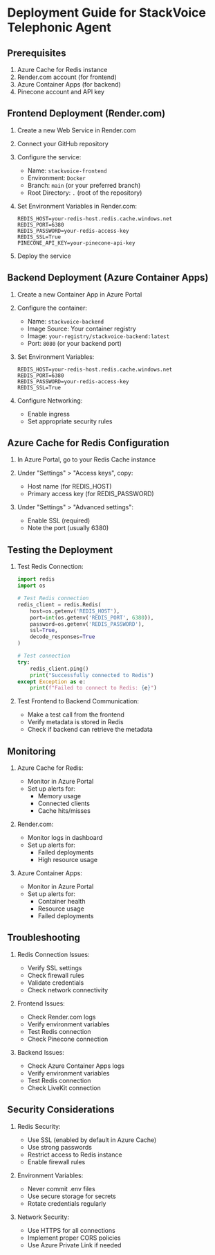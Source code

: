 # Deployment Guide for StackVoice Telephonic Agent

## Prerequisites
1. Azure Cache for Redis instance
2. Render.com account (for frontend)
3. Azure Container Apps (for backend)
4. Pinecone account and API key

## Frontend Deployment (Render.com)

1. Create a new Web Service in Render.com
2. Connect your GitHub repository
3. Configure the service:
   - Name: `stackvoice-frontend`
   - Environment: `Docker`
   - Branch: `main` (or your preferred branch)
   - Root Directory: `.` (root of the repository)

4. Set Environment Variables in Render.com:
   ```
   REDIS_HOST=your-redis-host.redis.cache.windows.net
   REDIS_PORT=6380
   REDIS_PASSWORD=your-redis-access-key
   REDIS_SSL=True
   PINECONE_API_KEY=your-pinecone-api-key
   ```

5. Deploy the service

## Backend Deployment (Azure Container Apps)

1. Create a new Container App in Azure Portal
2. Configure the container:
   - Name: `stackvoice-backend`
   - Image Source: Your container registry
   - Image: `your-registry/stackvoice-backend:latest`
   - Port: `8080` (or your backend port)

3. Set Environment Variables:
   ```
   REDIS_HOST=your-redis-host.redis.cache.windows.net
   REDIS_PORT=6380
   REDIS_PASSWORD=your-redis-access-key
   REDIS_SSL=True
   ```

4. Configure Networking:
   - Enable ingress
   - Set appropriate security rules

## Azure Cache for Redis Configuration

1. In Azure Portal, go to your Redis Cache instance
2. Under "Settings" > "Access keys", copy:
   - Host name (for REDIS_HOST)
   - Primary access key (for REDIS_PASSWORD)

3. Under "Settings" > "Advanced settings":
   - Enable SSL (required)
   - Note the port (usually 6380)

## Testing the Deployment

1. Test Redis Connection:
   ```python
   import redis
   import os
   
   # Test Redis connection
   redis_client = redis.Redis(
       host=os.getenv('REDIS_HOST'),
       port=int(os.getenv('REDIS_PORT', 6380)),
       password=os.getenv('REDIS_PASSWORD'),
       ssl=True,
       decode_responses=True
   )
   
   # Test connection
   try:
       redis_client.ping()
       print("Successfully connected to Redis")
   except Exception as e:
       print(f"Failed to connect to Redis: {e}")
   ```

2. Test Frontend to Backend Communication:
   - Make a test call from the frontend
   - Verify metadata is stored in Redis
   - Check if backend can retrieve the metadata

## Monitoring

1. Azure Cache for Redis:
   - Monitor in Azure Portal
   - Set up alerts for:
     - Memory usage
     - Connected clients
     - Cache hits/misses

2. Render.com:
   - Monitor logs in dashboard
   - Set up alerts for:
     - Failed deployments
     - High resource usage

3. Azure Container Apps:
   - Monitor in Azure Portal
   - Set up alerts for:
     - Container health
     - Resource usage
     - Failed deployments

## Troubleshooting

1. Redis Connection Issues:
   - Verify SSL settings
   - Check firewall rules
   - Validate credentials
   - Check network connectivity

2. Frontend Issues:
   - Check Render.com logs
   - Verify environment variables
   - Test Redis connection
   - Check Pinecone connection

3. Backend Issues:
   - Check Azure Container Apps logs
   - Verify environment variables
   - Test Redis connection
   - Check LiveKit connection

## Security Considerations

1. Redis Security:
   - Use SSL (enabled by default in Azure Cache)
   - Use strong passwords
   - Restrict access to Redis instance
   - Enable firewall rules

2. Environment Variables:
   - Never commit .env files
   - Use secure storage for secrets
   - Rotate credentials regularly

3. Network Security:
   - Use HTTPS for all connections
   - Implement proper CORS policies
   - Use Azure Private Link if needed 